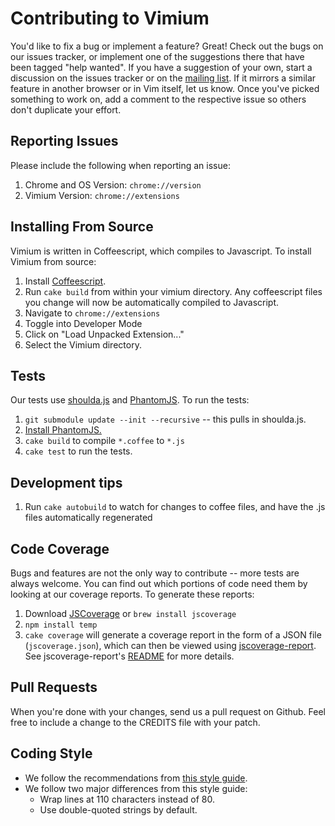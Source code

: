# Contributing to Vimium

You'd like to fix a bug or implement a feature? Great! Check out the bugs on our issues tracker, or implement
one of the suggestions there that have been tagged "help wanted". If you have a suggestion of your own, start
a discussion on the issues tracker or on the
[mailing list](http://groups.google.com/group/vimium-dev?hl=en). If it mirrors a similar feature in another
browser or in Vim itself, let us know. Once you've picked something to work on, add a comment to the
respective issue so others don't duplicate your effort.

## Reporting Issues

Please include the following when reporting an issue:

 1. Chrome and OS Version: `chrome://version`
 1. Vimium Version: `chrome://extensions`

## Installing From Source

Vimium is written in Coffeescript, which compiles to Javascript. To
install Vimium from source:

 1. Install [Coffeescript](http://coffeescript.org/#installation).
 1. Run `cake build` from within your vimium directory. Any coffeescript files you change will now be automatically compiled to Javascript.
 1. Navigate to `chrome://extensions`
 1. Toggle into Developer Mode
 1. Click on "Load Unpacked Extension..."
 1. Select the Vimium directory.

## Tests

Our tests use [shoulda.js](https://github.com/philc/shoulda.js) and [PhantomJS](http://phantomjs.org/). To run the tests:

 1. `git submodule update --init --recursive` -- this pulls in shoulda.js.
 1. [Install PhantomJS.](http://phantomjs.org/download.html)
 1. `cake build` to compile `*.coffee` to `*.js`
 1. `cake test` to run the tests.

## Development tips

 1. Run `cake autobuild` to watch for changes to coffee files, and have the .js files automatically
    regenerated

## Code Coverage

Bugs and features are not the only way to contribute -- more tests are always welcome. You can find out which
portions of code need them by looking at our coverage reports. To generate these reports:

 1. Download [JSCoverage](http://siliconforks.com/jscoverage/download.html) or `brew install jscoverage`
 1. `npm install temp`
 1. `cake coverage` will generate a coverage report in the form of a JSON file (`jscoverage.json`), which can
    then be viewed using [jscoverage-report](https://github.com/int3/jscoverage-report).  See
    jscoverage-report's [README](https://github.com/int3/jscoverage-report#jscoverage-report) for more details.

## Pull Requests

When you're done with your changes, send us a pull request on Github. Feel free to include a change to the
CREDITS file with your patch.

## Coding Style

  * We follow the recommendations from
    [this style guide](https://github.com/polarmobile/coffeescript-style-guide).
  * We follow two major differences from this style guide:
    * Wrap lines at 110 characters instead of 80.
    * Use double-quoted strings by default.
